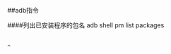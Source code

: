 ##adb指令

####列出已安装程序的包名
    adb shell pm list packages

####
                                                                                                ^